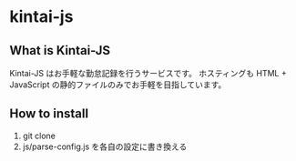 # kintai-js

## What is Kintai-JS

Kintai-JS はお手軽な勤怠記録を行うサービスです。
ホスティングも HTML + JavaScript の静的ファイルのみでお手軽を目指しています。

## How to install

1. git clone
2. js/parse-config.js を各自の設定に書き換える


